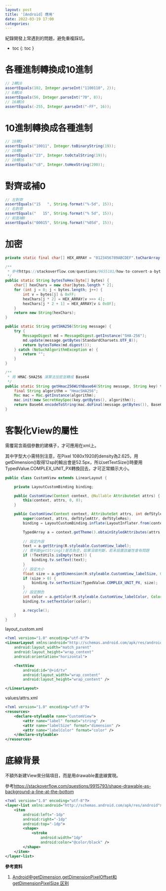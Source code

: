 ```yaml
---
layout: post
title: '[Android] 應用'
date: 2022-03-19 17:00
categories: 
---
```

紀錄開發上常遇到的問題，避免重複踩坑。

- toc
{: toc }

# 各種進制轉換成10進制

```java
// 2轉10
assertEquals(102, Integer.parseInt("1100110", 2));
// 8轉10
assertEquals(56, Integer.parseInt("70", 8));
// 16轉10
assertEquals(-255, Integer.parseInt("-FF", 16));
```

# 10進制轉換成各種進制

```java
// 10轉2
assertEquals("10011", Integer.toBinaryString(19));
// 10轉8
assertEquals("23", Integer.toOctalString(19));
// 10轉16
assertEquals("c8", Integer.toHexString(200));
```

# 對齊或補0

```java
// 左對齊
assertEquals("15   ", String.format("%-5d", 15));
// 右對齊
assertEquals("   15", String.format("% 5d", 15));
// 前面補0
assertEquals("00015", String.format("%05d", 15));
```

# 加密

```java
private static final char[] HEX_ARRAY = "0123456789ABCDEF".toCharArray();

/**
 * 參考https://stackoverflow.com/questions/9655181/how-to-convert-a-byte-array-to-a-hex-string-in-java
 */
public static String bytesToHex(byte[] bytes) {
    char[] hexChars = new char[bytes.length * 2];
    for (int j = 0; j < bytes.length; j++) {
        int v = bytes[j] & 0xFF;
        hexChars[j * 2] = HEX_ARRAY[v >>> 4];
        hexChars[j * 2 + 1] = HEX_ARRAY[v & 0x0F];
    }
    return new String(hexChars);
}

public static String getSHA256(String message) {
    try {
        MessageDigest md = MessageDigest.getInstance("SHA-256");
        md.update(message.getBytes(StandardCharsets.UTF_8));
        return bytesToHex(md.digest());
    } catch (NoSuchAlgorithmException e) {
        return "";
    }
}

/**
 * 用 HMAC-SHA256 演算法加密並轉成 Base64
 */
public static String getHmac256WithBase64(String message, String key) throws Exception {
    final String algorithm = "HmacSHA256";
    Mac mac = Mac.getInstance(algorithm);
    mac.init(new SecretKeySpec(key.getBytes(), algorithm));
    return Base64.encodeToString(mac.doFinal(message.getBytes()), Base64.NO_WRAP);
}
```

# 客製化View的屬性

需覆寫含兩個參數的建構子，才可應用在xml上。

其中字型大小需特別注意，在Pixel 1080x1920的density為2.625，用getDimension()取得12sp的輸出會是52.5px，所以setTextSize()時要用TypedValue.COMPLEX_UNIT_PX轉換回去，才可正常顯示大小。
```java
public class CustomView extends LinearLayout {

    private LayoutCustomBinding binding;

    public CustomView(Context context, @Nullable AttributeSet attrs) {
        this(context, attrs, 0, 0);
    }

    public CustomView(Context context, AttributeSet attrs, int defStyleAttr, int defStyleRes) {
        super(context, attrs, defStyleAttr, defStyleRes);
        binding = LayoutCustomBinding.inflate(LayoutInflater.from(context), this, true);

        TypedArray a = context.getTheme().obtainStyledAttributes(attrs, R.styleable.CustomView, defStyleAttr, defStyleRes);
        
        // 設定內容
        text = a.getString(R.styleable.CustomView_label);
        // 需判斷getString()是否為空，如果沒做判斷，若未設置該屬性會有問題
        if (!TextUtils.isEmpty(text)) {
            binding.tv.setText(text);
        }
        // 設定大小
        float size = a.getDimension(R.styleable.CustomView_labelSize, 0);
        if (size > 0) {
            binding.tv.setTextSize(TypedValue.COMPLEX_UNIT_PX, size);
        }
        // 設定顏色
        int color = a.getColor(R.styleable.CustomView_labelColor, Color.BLACK);
        binding.tv.setTextColor(color);

        a.recycle();
    }
}
```

layout_custom.xml
```xml
<?xml version="1.0" encoding="utf-8"?>
<LinearLayout xmlns:android="http://schemas.android.com/apk/res/android"
    android:layout_width="match_parent"
    android:layout_height="wrap_content"
    android:orientation="horizontal">

    <TextView
        android:id="@+id/tv"
        android:layout_width="wrap_content"
        android:layout_height="wrap_content" />

</LinearLayout>
```

values/attrs.xml
```xml
<?xml version="1.0" encoding="utf-8"?>
<resources>
    <declare-styleable name="CustomView">
        <attr name="label" format="string" />
        <attr name="labelSize" format="dimension" />
        <attr name="labelColor" format="color" />
    </declare-styleable>
</resources>
```

# 底線背景

不額外新建View來分隔項目，而是用drawable畫底線實現。

參考<https://stackoverflow.com/questions/9915793/shape-drawable-as-background-a-line-at-the-bottom>
```xml
<?xml version="1.0" encoding="utf-8"?>
<layer-list xmlns:android="http://schemas.android.com/apk/res/android">
    <item
        android:left="-1dp"
        android:right="-1dp"
        android:top="-1dp">
        <shape>
            <stroke
                android:width="1dp"
                android:color="@color/black" />
        </shape>
    </item>
</layer-list>
```

**參考資料**
1. [Android中getDimension,getDimensionPixelOffset和getDimensionPixelSize 区别](https://blog.csdn.net/weixin_42814000/article/details/107069608?spm=1001.2101.3001.6661.1&utm_medium=distribute.pc_relevant_t0.none-task-blog-2%7Edefault%7ECTRLIST%7ERate-1.pc_relevant_paycolumn_v3&depth_1-utm_source=distribute.pc_relevant_t0.none-task-blog-2%7Edefault%7ECTRLIST%7ERate-1.pc_relevant_paycolumn_v3&utm_relevant_index=1)